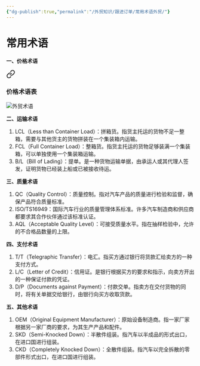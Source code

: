 ```yaml
---
{"dg-publish":true,"permalink":"/外贸知识/跟进订单/常用术语外贸/"}
---
```


# 常用术语

**一、价格术语**


<div class="transclusion internal-embed is-loaded"><a class="markdown-embed-link" href="/////#" aria-label="Open link"><svg xmlns="http://www.w3.org/2000/svg" width="24" height="24" viewBox="0 0 24 24" fill="none" stroke="currentColor" stroke-width="2" stroke-linecap="round" stroke-linejoin="round" class="svg-icon lucide-link"><path d="M10 13a5 5 0 0 0 7.54.54l3-3a5 5 0 0 0-7.07-7.07l-1.72 1.71"></path><path d="M14 11a5 5 0 0 0-7.54-.54l-3 3a5 5 0 0 0 7.07 7.07l1.71-1.71"></path></svg></a><div class="markdown-embed">



### 价格术语表

![外贸术语](https://i.postimg.cc/pdnMgc31/image.jpg)


</div></div>


**二、运输术语**

1. LCL（Less than Container Load）：拼箱货。指货主托运的货物不足一整箱，需要与其他货主的货物拼装在一个集装箱内运输。
2. FCL（Full Container Load）：整箱货。指货主托运的货物足够装满一个集装箱，可以单独使用一个集装箱运输。
3. B/L（Bill of Lading）：提单。是一种货物运输单据，由承运人或其代理人签发，证明货物已经装上船或已被接收待运。

**三、质量术语**

1. QC（Quality Control）：质量控制。指对汽车产品的质量进行检验和监督，确保产品符合质量标准。
2. ISO/TS16949：国际汽车行业的质量管理体系标准。许多汽车制造商和供应商都要求其合作伙伴通过该标准认证。
3. AQL（Acceptable Quality Level）：可接受质量水平。指在抽样检验中，允许的不合格品数量的上限。

**四、支付术语**

1. T/T（Telegraphic Transfer）：电汇。指买方通过银行将货款汇给卖方的一种支付方式。
2. L/C（Letter of Credit）：信用证。是银行根据买方的要求和指示，向卖方开出的一种保证付款的凭证。
3. D/P（Documents against Payment）：付款交单。指卖方在交付货物的同时，将有关单据交给银行，由银行向买方收取货款。

**五、其他术语**

1. OEM（Original Equipment Manufacturer）：原始设备制造商。指一家厂家根据另一家厂商的要求，为其生产产品和配件。
2. SKD（Semi-Knocked Down）：半散件组装。指汽车以半成品的形式出口，在进口国进行组装。
3. CKD（Completely Knocked Down）：全散件组装。指汽车以完全拆散的零部件形式出口，在进口国进行组装。

